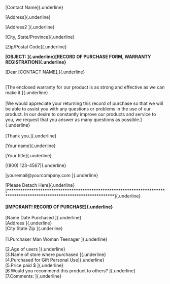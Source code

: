 [Contact Name]{.underline}

[Address]{.underline}

[Address2 ]{.underline}

[City, State/Province]{.underline}

[Zip/Postal Code]{.underline}

**[OBJECT: ]{.underline}[RECORD OF PURCHASE FORM, WARRANTY
REGISTRATION]{.underline}**

[Dear \[CONTACT NAME\],]{.underline}

\
[The enclosed warranty for our product is as strong and effective as we
can make it.]{.underline}\
\
[We would appreciate your returning this record of purchase so that we
will be able to assist you with any questions or problems in the use of
our product. In our desire to constantly improve our products and
service to you, we request that you answer as many questions as
possible.]{.underline}\
\
[Thank you.]{.underline}

[Your name]{.underline}

[Your title]{.underline}

[(800) 123-4567]{.underline}

[youremail\@yourcompany.com ]{.underline}

[Please Detach Here]{.underline}\
[\*\*\*\*\*\*\*\*\*\*\*\*\*\*\*\*\*\*\*\*\*\*\*\*\*\*\*\*\*\*\*\*\*\*\*\*\*\*\*\*\*\*\*\*\*\*\*\*\*\*\*\*\*\*\*\*\*\*\*\*\*\*\*\*\*\*\*\*\*\*\*\*\*\*\*\*\*\*\*\*\*\*\*\*\*\*\*\*\*\*\*\*\*\*\*\*\*\*\*\*\*\*\*\*\*\*\*\*\*\*\*\*\*\*\*\*\*\*\*\*]{.underline}\
\
**[IMPORANT! RECORD OF PURCHASE]{.underline}**\
\
[Name Date Purchased ]{.underline}\
[Address ]{.underline}\
[City State Zip ]{.underline}\
\
[1.Purchaser Man Woman Teenager ]{.underline}

[2.Age of users ]{.underline}\
[3.Name of store where purchased ]{.underline}\
[4.Purchased for Gift Personal Use]{.underline}\
[5.Price paid \$ ]{.underline}\
[6.Would you recommend this product to others? ]{.underline}\
[7.Comments: ]{.underline}
